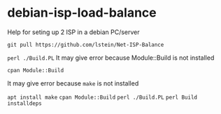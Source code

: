 # debian-isp-load-balance
Help for seting up 2 ISP in a debian PC/server

```git pull https://github.com/lstein/Net-ISP-Balance```

```perl ./Build.PL```
It may give error because Module::Build is not installed

```cpan Module::Build```

It may give error because  ```make``` is not installed

```apt install make```
```cpan Module::Build```
```perl ./Build.PL```
```perl Build installdeps```

